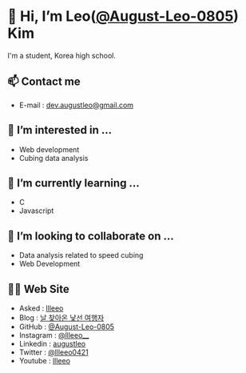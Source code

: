 # **👋 Hi, I’m Leo([@August-Leo-0805](https://github.com/August-Leo-0805)) Kim**

I'm a student, Korea high school.

## **📫 Contact me**
- E-mail : dev.augustleo@gmail.com

## **👀 I’m interested in ...**
- Web development
- Cubing data analysis

## **🌱 I’m currently learning ...**
- C
- Javascript

## **💞️ I’m looking to collaborate on ...**
- Data analysis related to speed cubing
- Web Development

## **🧑‍💻 Web Site**
- Asked : [llleeo](https://asked.kr/llleeo)
- Blog : [날 찾아온 낯선 여행자](https://llleeo0421.tistory.com)
- GitHub : [@August-Leo-0805](https://github.com/August-Leo-0805)
- Instagram : [@llleeo__](https://instagram.com/llleeo__)
- Linkedin : [augustleo](https://www.linkedin.com/in/augustleo/)
- Twitter : [@llleeo0421](https://twitter.com/llleeo0421)
- Youtube : [llleeo](https://www.youtube.com/channel/UCoHALWM5iYLzsrytWGbNCxg)

<!---
August-Leo-0805/August-Leo-0805 is a ✨ special ✨ repository because its `README.md` (this file) appears on your GitHub profile.
You can click the Preview link to take a look at your changes.
--->
